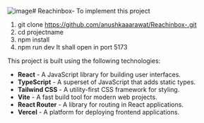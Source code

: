 ![image](https://github.com/user-attachments/assets/f24b1868-1d9d-485c-a5dd-c02e559ebe41)# Reachinbox-
To implement this project
1. git clone https://github.com/anushkaaarawat/Reachinbox-.git
2. cd projectname
3. npm install
4. npm run dev
It shall open in port 5173

This project is built using the following technologies:

- **React** - A JavaScript library for building user interfaces.
- **TypeScript** - A superset of JavaScript that adds static types.
- **Tailwind CSS** - A utility-first CSS framework for styling.
- **Vite** - A fast build tool for modern web projects.
- **React Router** - A library for routing in React applications.
- **Vercel** - A platform for deploying frontend applications.

